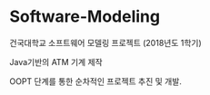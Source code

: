 # Software-Modeling

건국대학교 소프트웨어 모델링 프로젝트 (2018년도 1학기)

Java기반의 ATM 기계 제작

OOPT 단계를 통한 순차적인 프로젝트 추진 및 개발.
